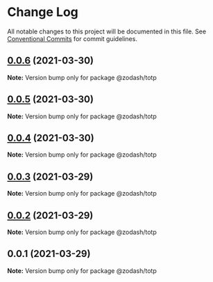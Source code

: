 # Change Log

All notable changes to this project will be documented in this file.
See [Conventional Commits](https://conventionalcommits.org) for commit guidelines.

## [0.0.6](https://github.com/zcorky/zodash/compare/@zodash/totp@0.0.5...@zodash/totp@0.0.6) (2021-03-30)

**Note:** Version bump only for package @zodash/totp





## [0.0.5](https://github.com/zcorky/zodash/compare/@zodash/totp@0.0.4...@zodash/totp@0.0.5) (2021-03-30)

**Note:** Version bump only for package @zodash/totp





## [0.0.4](https://github.com/zcorky/zodash/compare/@zodash/totp@0.0.3...@zodash/totp@0.0.4) (2021-03-30)

**Note:** Version bump only for package @zodash/totp





## [0.0.3](https://github.com/zcorky/zodash/compare/@zodash/totp@0.0.2...@zodash/totp@0.0.3) (2021-03-29)

**Note:** Version bump only for package @zodash/totp





## [0.0.2](https://github.com/zcorky/zodash/compare/@zodash/totp@0.0.1...@zodash/totp@0.0.2) (2021-03-29)

**Note:** Version bump only for package @zodash/totp





## 0.0.1 (2021-03-29)

**Note:** Version bump only for package @zodash/totp
